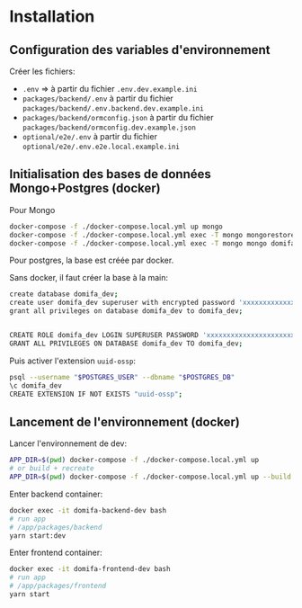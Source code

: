 # Installation

## Configuration des variables d'environnement

Créer les fichiers:

- `.env` => à partir du fichier `.env.dev.example.ini`
- `packages/backend/.env` à partir du fichier `packages/backend/.env.backend.dev.example.ini`
- `packages/backend/ormconfig.json` à partir du fichier `packages/backend/ormconfig.dev.example.json`
- `optional/e2e/.env` à partir du fichier `optional/e2e/.env.e2e.local.example.ini`

## Initialisation des bases de données Mongo+Postgres (docker)

Pour Mongo

```sh
docker-compose -f ./docker-compose.local.yml up mongo
docker-compose -f ./docker-compose.local.yml exec -T mongo mongorestore --gzip --archive < dump_tests.mongo.gz
docker-compose -f ./docker-compose.local.yml exec -T mongo mongo domifa_tests --eval "db.createUser({user:'travis', pwd:'test', roles:[{role:'readWrite', db:'domifa_tests'}] });"
```

Pour postgres, la base est créée par docker.

Sans docker, il faut créer la base à la main:

```bash
create database domifa_dev;
create user domifa_dev superuser with encrypted password 'xxxxxxxxxxxxxxxxxxxxxxxxxx';
grant all privileges on database domifa_dev to domifa_dev;


CREATE ROLE domifa_dev LOGIN SUPERUSER PASSWORD 'xxxxxxxxxxxxxxxxxxxxxxxxxx';
GRANT ALL PRIVILEGES ON DATABASE domifa_dev TO domifa_dev;
```

Puis activer l'extension `uuid-ossp`:

```bash
psql --username "$POSTGRES_USER" --dbname "$POSTGRES_DB"
\c domifa_dev
CREATE EXTENSION IF NOT EXISTS "uuid-ossp";
```

## Lancement de l'environnement (docker)

Lancer l'environnement de dev:

```bash
APP_DIR=$(pwd) docker-compose -f ./docker-compose.local.yml up
# or build + recreate
APP_DIR=$(pwd) docker-compose -f ./docker-compose.local.yml up --build --force-recreate
```

Enter backend container:

```sh
docker exec -it domifa-backend-dev bash
# run app
# /app/packages/backend
yarn start:dev
```

Enter frontend container:

```sh
docker exec -it domifa-frontend-dev bash
# run app
# /app/packages/frontend
yarn start
```
